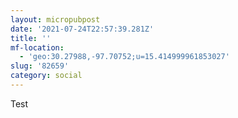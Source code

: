 ```yaml
---
layout: micropubpost
date: '2021-07-24T22:57:39.281Z'
title: ''
mf-location:
  - 'geo:30.27988,-97.70752;u=15.414999961853027'
slug: '82659'
category: social
---
```

Test
